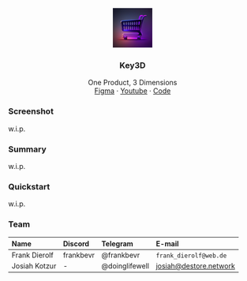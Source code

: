 <div align="center">
<img src="./logo.png" alt="logo" width="80" height="80" />
</div>

<h3 align="center">Key3D</h3>
  <p align="center">
    One Product, 3 Dimensions 
    <br />
    <a href="https://www.figma.com/file/qRxZ8cGgMzSzkXVlJCWT7r/Untitled?type=design&node-id=0%3A1&mode=design&t=DcRb7pW8QcXjCKaM-1" name="Figma">Figma</a>
    ·
    <a href="">Youtube</a>
    ·
    <a href="https://github.com/FrankBevr/Key3D">Code</a>
  </p>
</div>

### Screenshot

w.i.p.

### Summary

w.i.p.

### Quickstart

w.i.p.

### Team

| Name          | Discord   | Telegram       | E-mail                 |
| :------------ | :-------- | :------------- | :--------------------- |
| Frank Dierolf | frankbevr | @frankbevr     | `frank_dierolf@web.de` |
| Josiah Kotzur | -         | @doinglifewell | josiah@destore.network |
